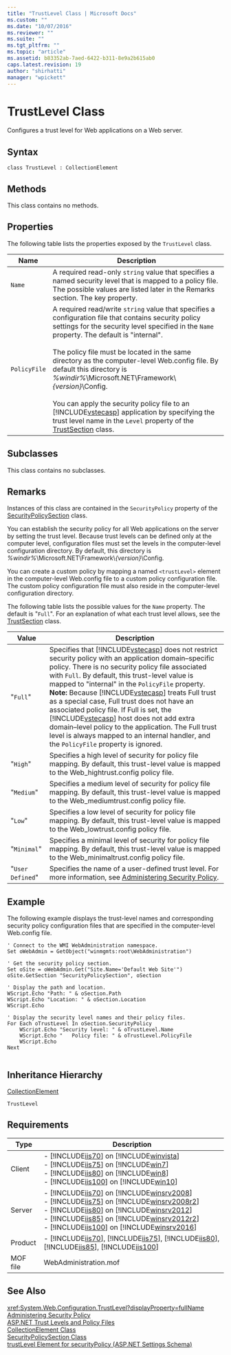 ```yaml
---
title: "TrustLevel Class | Microsoft Docs"
ms.custom: ""
ms.date: "10/07/2016"
ms.reviewer: ""
ms.suite: ""
ms.tgt_pltfrm: ""
ms.topic: "article"
ms.assetid: b83352ab-7aed-6422-b311-8e9a2b615ab0
caps.latest.revision: 19
author: "shirhatti"
manager: "wpickett"
---
```

# TrustLevel Class
Configures a trust level for Web applications on a Web server.  
  
## Syntax  
  
```vbs  
class TrustLevel : CollectionElement  
```  
  
## Methods  
 This class contains no methods.  
  
## Properties  
 The following table lists the properties exposed by the `TrustLevel` class.  
  
|Name|Description|  
|----------|-----------------|  
|`Name`|A required read-only `string` value that specifies a named security level that is mapped to a policy file. The possible values are listed later in the Remarks section. The key property.|  
|`PolicyFile`|A required read/write `string` value that specifies a configuration file that contains security policy settings for the security level specified in the `Name` property. The default is "internal".<br /><br /> The policy file must be located in the same directory as the computer-level Web.config file. By default this directory is *%windir%*\Microsoft.NET\Framework\\*{version}*\Config.<br /><br /> You can apply the security policy file to an [!INCLUDE[vstecasp](../../reference/includes/vstecasp-md.md)] application by specifying the trust level name in the `Level` property of the [TrustSection](../../reference/admin/trustsection-class.md) class.|  
  
## Subclasses  
 This class contains no subclasses.  
  
## Remarks  
 Instances of this class are contained in the `SecurityPolicy` property of the [SecurityPolicySection](../../reference/admin/securitypolicysection-class.md) class.  
  
 You can establish the security policy for all Web applications on the server by setting the trust level. Because trust levels can be defined only at the computer level, configuration files must set the levels in the computer-level configuration directory. By default, this directory is *%windir%*\Microsoft.NET\Framework\\*{version}*\Config.  
  
 You can create a custom policy by mapping a named `<trustLevel>` element in the computer-level Web.config file to a custom policy configuration file. The custom policy configuration file must also reside in the computer-level configuration directory.  
  
 The following table lists the possible values for the `Name` property. The default is "`Full`". For an explanation of what each trust level allows, see the [TrustSection](../../reference/admin/trustsection-class.md) class.  
  
|Value|Description|  
|-----------|-----------------|  
|"`Full`"|Specifies that [!INCLUDE[vstecasp](../../reference/includes/vstecasp-md.md)] does not restrict security policy with an application domain–specific policy. There is no security policy file associated with `Full`. By default, this trust-level value is mapped to "internal" in the `PolicyFile` property. **Note:**  Because [!INCLUDE[vstecasp](../../reference/includes/vstecasp-md.md)] treats Full trust as a special case, Full trust does not have an associated policy file. If Full is set, the [!INCLUDE[vstecasp](../../reference/includes/vstecasp-md.md)] host does not add extra domain–level policy to the application. The Full trust level is always mapped to an internal handler, and the `PolicyFile` property is ignored.|  
|"`High`"|Specifies a high level of security for policy file mapping. By default, this trust-level value is mapped to the Web_hightrust.config policy file.|  
|"`Medium`"|Specifies a medium level of security for policy file mapping. By default, this trust-level value is mapped to the Web_mediumtrust.config policy file.|  
|"`Low`"|Specifies a low level of security for policy file mapping. By default, this trust-level value is mapped to the Web_lowtrust.config policy file.|  
|"`Minimal`"|Specifies a minimal level of security for policy file mapping. By default, this trust-level value is mapped to the Web_minimaltrust.config policy file.|  
|"`User Defined`"|Specifies the name of a user-defined trust level. For more information, see [Administering Security Policy](http://go.microsoft.com/fwlink/?LinkId=69326).|  
  
## Example  
 The following example displays the trust-level names and corresponding security policy configuration files that are specified in the computer-level Web.config file.  
  
```  
' Connect to the WMI WebAdministration namespace.  
Set oWebAdmin = GetObject("winmgmts:root\WebAdministration")  
  
' Get the security policy section.  
Set oSite = oWebAdmin.Get("Site.Name='Default Web Site'")  
oSite.GetSection "SecurityPolicySection", oSection  
  
' Display the path and location.  
WScript.Echo "Path: " & oSection.Path   
WScript.Echo "Location: " & oSection.Location  
WScript.Echo  
  
' Display the security level names and their policy files.  
For Each oTrustLevel In oSection.SecurityPolicy  
    WScript.Echo "Security level: " & oTrustLevel.Name  
    WScript.Echo "   Policy file: " & oTrustLevel.PolicyFile  
    WScript.Echo   
Next  
  
```  
  
## Inheritance Hierarchy  
 [CollectionElement](../../reference/admin/collectionelement-class.md)  
  
 `TrustLevel`  
  
## Requirements  
  
|Type|Description|  
|----------|-----------------|  
|Client|-   [!INCLUDE[iis70](../../reference/admin/includes/iis70-md.md)] on [!INCLUDE[winvista](../../reference/admin/includes/winvista-md.md)]<br />-   [!INCLUDE[iis75](../../reference/admin/includes/iis75-md.md)] on [!INCLUDE[win7](../../reference/admin/includes/win7-md.md)]<br />-   [!INCLUDE[iis80](../../reference/admin/includes/iis80-md.md)] on [!INCLUDE[win8](../../reference/admin/includes/win8-md.md)]<br />-   [!INCLUDE[iis100](../../reference/admin/includes/iis100-md.md)] on [!INCLUDE[win10](../../reference/admin/includes/win10-md.md)]|  
|Server|-   [!INCLUDE[iis70](../../reference/admin/includes/iis70-md.md)] on [!INCLUDE[winsrv2008](../../reference/admin/includes/winsrv2008-md.md)]<br />-   [!INCLUDE[iis75](../../reference/admin/includes/iis75-md.md)] on [!INCLUDE[winsrv2008r2](../../reference/admin/includes/winsrv2008r2-md.md)]<br />-   [!INCLUDE[iis80](../../reference/admin/includes/iis80-md.md)] on [!INCLUDE[winsrv2012](../../reference/admin/includes/winsrv2012-md.md)]<br />-   [!INCLUDE[iis85](../../reference/admin/includes/iis85-md.md)] on [!INCLUDE[winsrv2012r2](../../reference/admin/includes/winsrv2012r2-md.md)]<br />-   [!INCLUDE[iis100](../../reference/admin/includes/iis100-md.md)] on [!INCLUDE[winsrv2016](../../reference/admin/includes/winsrv2016-md.md)]|  
|Product|-   [!INCLUDE[iis70](../../reference/admin/includes/iis70-md.md)], [!INCLUDE[iis75](../../reference/admin/includes/iis75-md.md)], [!INCLUDE[iis80](../../reference/admin/includes/iis80-md.md)], [!INCLUDE[iis85](../../reference/admin/includes/iis85-md.md)], [!INCLUDE[iis100](../../reference/admin/includes/iis100-md.md)]|  
|MOF file|WebAdministration.mof|  
  
## See Also  
 <xref:System.Web.Configuration.TrustLevel?displayProperty=fullName>   
 [Administering Security Policy](http://go.microsoft.com/fwlink/?LinkId=69326)   
 [ASP.NET Trust Levels and Policy Files](http://go.microsoft.com/fwlink/?LinkId=69328)   
 [CollectionElement Class](../../reference/admin/collectionelement-class.md)   
 [SecurityPolicySection Class](../../reference/admin/securitypolicysection-class.md)   
 [trustLevel Element for securityPolicy (ASP.NET Settings Schema)](http://go.microsoft.com/fwlink/?LinkId=69327)
